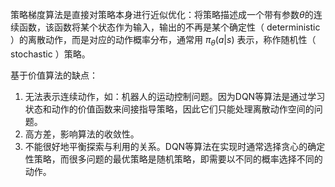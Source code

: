 策略梯度算法是直接对策略本身进行近似优化：将策略描述成一个带有参数$\theta$的连续函数，该函数将某个状态作为输入，输出的不再是某个确定性（ $\text{deterministic}$ ）的离散动作，而是对应的动作概率分布，通常用 $\pi_{\theta}(a|s)$ 表示，称作随机性（ $\text{stochastic}$ ）策略。

基于价值算法的缺点：
1. 无法表示连续动作，如：机器人的运动控制问题。因为DQN等算法是通过学习状态和动作的价值函数来间接指导策略，因此它们只能处理离散动作空间的问题。
2. 高方差，影响算法的收敛性。
3. 不能很好地平衡探索与利用的关系。DQN等算法在实现时通常选择贪心的确定性策略，而很多问题的最优策略是随机策略，即需要以不同的概率选择不同的动作。



